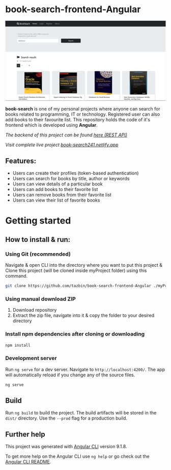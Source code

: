 # book-search-frontend-Angular
![alt text][logo]

[logo]: src/assets/img/show.PNG "Frontend UI"

**book-search** is one of my personal projects where anyone can search for books related to programming, IT or technology. Registered user can also add books to their favourite list. This repository holds the code of it's frontend which is developed using **Angular**.

<em> The backend of this project can be found [here (REST API)](https://github.com/tazbin/book-search-backend-nodejs-REST-API) </em>

<em> Visit complete live project [book-search241.netlify.app](https://book-search241.netlify.app) </em>


## Features:
- Users can create their profiles (token-based authentication)
- Users can search for books by title, author or keywords
- Users can view details of a particular book
- Users can add books to their favorite list
- Users can remove books from their favorite list
- Users can view their list of favorite books


# Getting started

## How to install & run:
### Using Git (recommended)
Navigate & open CLI into the directory where you want to put this project & Clone this project (will be cloned inside myProject folder) using this command.
   
```bash
git clone https://github.com/tazbin/book-search-frontend-Angular ./myProject
```
### Using manual download ZIP
1. Download repository
2. Extract the zip file, navigate into it & copy the folder to your desired directory

### Install npm dependencies after cloning or downloading
```bash
npm install
```

### Development server

Run `ng serve` for a dev server. Navigate to `http://localhost:4200/`. The app will automatically reload if you change any of the source files.
```bash
ng serve
```


## Build

Run `ng build` to build the project. The build artifacts will be stored in the `dist/` directory. Use the `--prod` flag for a production build.

## Further help
This project was generated with [Angular CLI](https://github.com/angular/angular-cli) version 9.1.8.

To get more help on the Angular CLI use `ng help` or go check out the [Angular CLI README](https://github.com/angular/angular-cli/blob/master/README.md).
